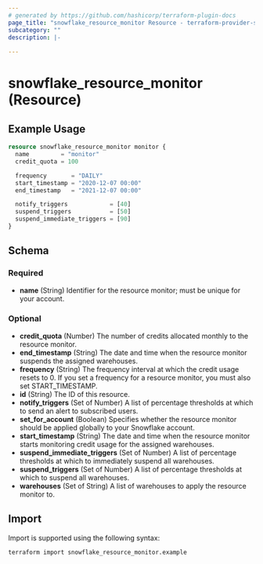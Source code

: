 ```yaml
---
# generated by https://github.com/hashicorp/terraform-plugin-docs
page_title: "snowflake_resource_monitor Resource - terraform-provider-snowflake"
subcategory: ""
description: |-
  
---
```


# snowflake_resource_monitor (Resource)



## Example Usage

```terraform
resource snowflake_resource_monitor monitor {
  name         = "monitor"
  credit_quota = 100

  frequency       = "DAILY"
  start_timestamp = "2020-12-07 00:00"
  end_timestamp   = "2021-12-07 00:00"

  notify_triggers            = [40]
  suspend_triggers           = [50]
  suspend_immediate_triggers = [90]
}
```

<!-- schema generated by tfplugindocs -->
## Schema

### Required

- **name** (String) Identifier for the resource monitor; must be unique for your account.

### Optional

- **credit_quota** (Number) The number of credits allocated monthly to the resource monitor.
- **end_timestamp** (String) The date and time when the resource monitor suspends the assigned warehouses.
- **frequency** (String) The frequency interval at which the credit usage resets to 0. If you set a frequency for a resource monitor, you must also set START_TIMESTAMP.
- **id** (String) The ID of this resource.
- **notify_triggers** (Set of Number) A list of percentage thresholds at which to send an alert to subscribed users.
- **set_for_account** (Boolean) Specifies whether the resource monitor should be applied globally to your Snowflake account.
- **start_timestamp** (String) The date and time when the resource monitor starts monitoring credit usage for the assigned warehouses.
- **suspend_immediate_triggers** (Set of Number) A list of percentage thresholds at which to immediately suspend all warehouses.
- **suspend_triggers** (Set of Number) A list of percentage thresholds at which to suspend all warehouses.
- **warehouses** (Set of String) A list of warehouses to apply the resource monitor to.

## Import

Import is supported using the following syntax:

```shell
terraform import snowflake_resource_monitor.example
```
